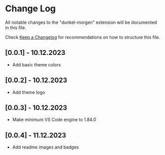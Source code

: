 # Change Log

All notable changes to the "dunkel-morgen" extension will be documented in this file.

Check [Keep a Changelog](http://keepachangelog.com/) for recommendations on how to structure this file.


## [0.0.1] - 10.12.2023
- Add basic theme colors
## [0.0.2] - 10.12.2023
- Add theme logo
## [0.0.3] - 10.12.2023
- Make minimum VS Code engine to 1.84.0
## [0.0.4] - 11.12.2023
- Add readme images and badges